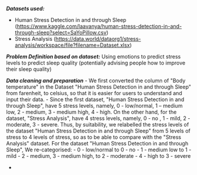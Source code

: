 ***Datasets used:***
- Human Stress Detection in and through Sleep (https://www.kaggle.com/laavanya/human-stress-detection-in-and-through-sleep?select=SaYoPillow.csv)
- Stress Analysis (https://data.world/dataorg1/stress-analysis/workspace/file?filename=Dataset.xlsx)

***Problem Definition based on dataset:*** Using emotions to predict stress levels to predict sleep quality (potentially advising people how to improve their sleep quality)

***Data cleaning and preparation***
    - We first converted the column of "Body temperature" in the Dataset "Human Stress Detection in and through Sleep" from farenheit, to celsius, so that it is easier for users to understand and input their data.
    - Since the first dataset, "Human Stress Detection in and through Sleep", have 5 stress levels, namely, 0 - low/normal, 1 – medium low, 2 - medium, 3 - medium high, 4 - high. On the other hand, for the dataset, "Stress Analysis", have 4 stress levels, namely, 0 - no , 1 - mild, 2 - moderate, 3 - severe. Thus, by suitability, we relabelled the stress levels of the dataset "Human Stress Detection in and through Sleep" from 5 levels of stress to 4 levels of stress, so as to be able to compare with the "Stress Analysis" dataset. For the dataset "Human Stress Detection in and through Sleep", We re-categorised:
        - 0 - low/normal to 0 - no
        - 1 - medium low to 1 - mild
        - 2 - medium, 3 - medium high, to 2 - moderate
        - 4 - high to 3 - severe
        
- 